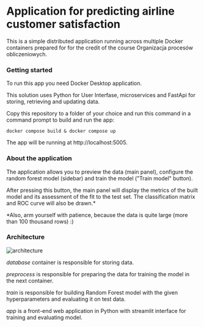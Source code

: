 # Application for predicting airline customer satisfaction

This is a simple distributed application running across multiple Docker containers prepared for for the credit of the course Organizacja procesów obliczeniowych.

### Getting started

To run this app you need Docker Desktop application. 

This solution uses Python for User Interfase, microservices and FastApi for storing, retrieving and updating data.

Copy this repository to a folder of your choice and run this command in a command prompt to build and run the app:

`docker compose build & docker compose up`

The app will be running at http://localhost:5005.

### About the application

The application allows you to preview the data (main panel), configure the random forest model (sidebar) and train the model ("Train model" button).

After pressing this button, the main panel will display the metrics of the built model and its assessment of the fit to the test set. The classification matrix and ROC curve will also be drawn.*

*Also, arm yourself with patience, because the data is quite large (more than 100 thousand rows) :)

### Architecture


![](C:\Users\wnadw\Desktop\schemat.png "architecture")

*database* container is responsible for storing data.

*preprocess* is responsible for preparing the data for training the model in the next container.

*train* is responsible for building Random Forest model with the given hyperparameters and evaluating it on test data.

*app* is a front-end web application in Python with streamlit interface for training and evaluating model.


